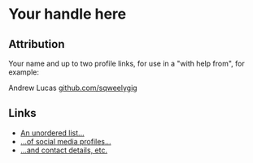Your handle here
================

Attribution
-----------
Your name and up to two profile links, for use in a "with help from", for example:

Andrew Lucas [github.com/sqweelygig](http://github.com/sqweelygig)

Links
-----
* [An unordered list...](http://example.com)
* [...of social media profiles...](http://example.com)
* [...and contact details, etc.](http://example.com)